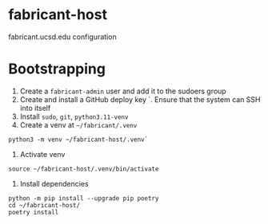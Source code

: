 # fabricant-host
fabricant.ucsd.edu configuration

# Bootstrapping
1. Create a `fabricant-admin` user and add it to the sudoers group
1. Create and install a GitHub deploy key
`. Ensure that the system can SSH into itself
1. Install `sudo`, `git`, `python3.11-venv`
1. Create a venv at `~/fabricant/.venv`
```
python3 -m venv ~/fabricant-host/.venv`
```
1. Activate venv
```
source ~/fabricant-host/.venv/bin/activate
```
1. Install dependencies
```
python -m pip install --upgrade pip poetry
cd ~/fabricant-host/
poetry install
```